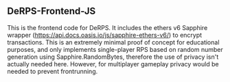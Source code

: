 ## DeRPS-Frontend-JS

This is the frontend code for DeRPS. It includes the ethers v6 Sapphire wrapper (https://api.docs.oasis.io/js/sapphire-ethers-v6/) to encrypt transactions. This is an extremely minimal proof of concept for educational purposes, and only implements single-player RPS based on random number generation using Sapphire.RandomBytes, therefore the use of privacy isn't actually needed here. However, for multiplayer gameplay privacy would be needed to prevent frontrunning.
